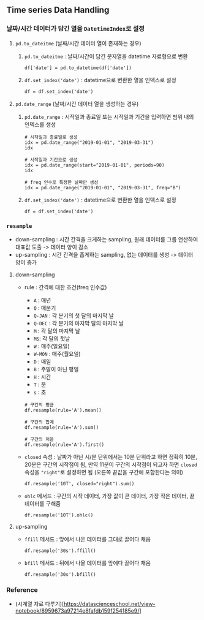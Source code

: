 ## Time series Data Handling

### 날짜/시간 데이터가 담긴 열을 `DatetimeIndex`로 설정

1. `pd.to_dateitme` (날짜/시간 데이터 열이 존재하는 경우)
   1. `pd.to_dateitme` : 날짜/시간이 담긴 문자열을 datetime 자료형으로 변환
      ```
      df['date'] = pd.to_datetime(df['date'])
      ```
   1. `df.set_index('date')` : datetime으로 변환한 열을 인덱스로 설정
      ```
      df = df.set_index('date')
      ```
1. `pd.date_range` (날짜/시간 데이터 열을 생성하는 경우)

   1. `pd.date_range` : 시작일과 종료일 또는 시작일과 기간을 입력하면 범위 내의 인덱스를 생성

      ```
      # 시작일과 종료일로 생성
      idx = pd.date_range("2019-01-01", "2019-03-31")
      idx

      # 시작일과 기간으로 생성
      idx = pd.date_range(start="2019-01-01", periods=90)
      idx

      # freq 인수로 특정한 날짜만 생성
      idx = pd.date_range("2019-01-01", "2019-03-31", freq="B")
      ```

   1. `df.set_index('date')` : datetime으로 변환한 열을 인덱스로 설정
      ```
      df = df.set_index('date')
      ```

### `resample`

- down-sampling : 시간 간격을 크게하는 sampling, 원래 데이터를 그룹 연산하여 대표값 도출 -> 데이터 양이 감소
- up-sampling : 시간 간격을 좁게하는 sampling, 없는 데이터를 생성 -> 데이터 양이 증가

1. down-sampling

   - rule : 간격에 대한 조건(freq 인수값)

     - `A` : 매년
     - `Q` : 매분기
     - `Q-JAN` : 각 분기의 첫 달의 마지막 날
     - `Q-DEC` : 각 분기의 마지막 달의 마지막 날
     - `M` : 각 달의 마지막 날
     - `MS`: 각 달의 첫날
     - `W` : 매주(일요일)
     - `W-MON` : 매주(월요일)
     - `D` : 매일
     - `B` : 주말이 아닌 평일
     - `H` : 시간
     - `T` : 분
     - `s` : 초

     ```
     # 구간의 평균
     df.resample(rule='A').mean()

     # 구간의 합계
     df.resample(rule='A').sum()

     # 구간의 처음
     df.resample(rule='A').first()
     ```

   - `closed` 속성 : 날짜가 아닌 시/분 단위에서는 10분 단위라고 하면 정확히 10분, 20분은 구간의 시작점이 됨, 만약 11분이 구간의 시작점이 되고자 하면 `closed` 속성을 `"right"`로 설정하면 됨 (오른쪽 끝값을 구간에 포함한다는 의미)

     ```
     df.resample('10T', closed="right").sum()
     ```

   - `ohlc` 메서드 : 구간의 시작 데이터, 가장 값이 큰 데이터, 가장 작은 데이터, 끝 데이터를 구해줌

     ```
     df.resample('10T').ohlc()
     ```

1. up-sampling
   - `ffill` 메서드 : 앞에서 나온 데이터를 그대로 끌어다 채움
     ```
     df.resample('30s').ffill()
     ```
   - `bfill` 메서드 : 뒤에서 나올 데이터를 앞에다 끌어다 채움
     ```
     df.resample('30s').bfill()
     ```

### Reference

- (시계열 자료 다루기)[https://datascienceschool.net/view-notebook/8959673a97214e8fafdb159f254185e9/]
